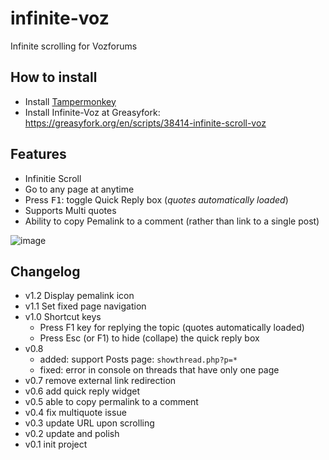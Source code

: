 # infinite-voz
Infinite scrolling for Vozforums

## How to install
* Install [Tampermonkey](https://chrome.google.com/webstore/detail/tampermonkey/dhdgffkkebhmkfjojejmpbldmpobfkfo?hl=en)
* Install Infinite-Voz at Greasyfork: https://greasyfork.org/en/scripts/38414-infinite-scroll-voz

## Features
* Infinitie Scroll
* Go to any page at anytime
* Press <kbd>F1</kbd>: toggle Quick Reply box (*quotes automatically loaded*)
* Supports Multi quotes
* Ability to copy Pemalink to a comment (rather than link to a single post)

![image](https://user-images.githubusercontent.com/7277418/36461055-2daa3572-16ee-11e8-99fb-81934de42304.png)

## Changelog
* v1.2 Display pemalink icon
* v1.1 Set fixed page navigation
* v1.0 Shortcut keys
  * Press F1 key for replying the topic (quotes automatically loaded)
  * Press Esc (or F1) to hide (collape) the quick reply box
* v0.8
  * added: support Posts page: `showthread.php?p=*`
  * fixed: error in console on threads that have only one page
* v0.7 remove external link redirection
* v0.6 add quick reply widget
* v0.5 able to copy permalink to a comment
* v0.4 fix multiquote issue
* v0.3 update URL upon scrolling
* v0.2 update and polish
* v0.1 init project

